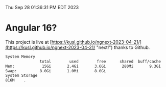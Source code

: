 Thu Sep 28 01:36:31 PM EDT 2023

# Angular 16?


This project is live at [https://kusl.github.io/ngnext-2023-04-21/](https://kusl.github.io/ngnext-2023-04-21/ "next!") thanks to Github.

```bash
System Memory
               total        used        free      shared  buff/cache   available
Mem:            15Gi       2.4Gi       3.6Gi       280Mi       9.3Gi        12Gi
Swap:          8.0Gi       1.0Mi       8.0Gi
System Storage
816M	.
```
```bash
